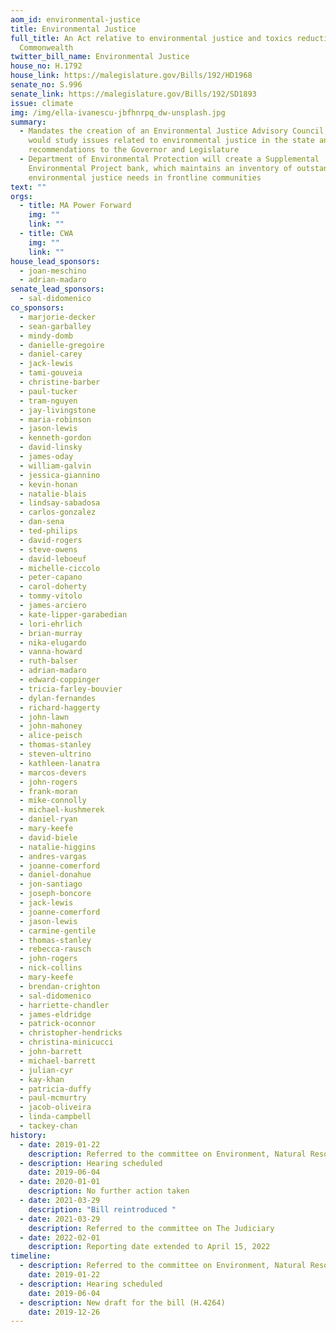 ```yaml
---
aom_id: environmental-justice
title: Environmental Justice
full_title: An Act relative to environmental justice and toxics reduction in the
  Commonwealth
twitter_bill_name: Environmental Justice
house_no: H.1792
house_link: https://malegislature.gov/Bills/192/HD1968
senate_no: S.996
senate_link: https://malegislature.gov/Bills/192/SD1893
issue: climate
img: /img/ella-ivanescu-jbfhnrpq_dw-unsplash.jpg
summary:
  - Mandates the creation of an Environmental Justice Advisory Council, which
    would study issues related to environmental justice in the state and provide
    recommendations to the Governor and Legislature
  - Department of Environmental Protection will create a Supplemental
    Environmental Project bank, which maintains an inventory of outstanding
    environmental justice needs in frontline communities
text: ""
orgs:
  - title: MA Power Forward
    img: ""
    link: ""
  - title: CWA
    img: ""
    link: ""
house_lead_sponsors:
  - joan-meschino
  - adrian-madaro
senate_lead_sponsors:
  - sal-didomenico
co_sponsors:
  - marjorie-decker
  - sean-garballey
  - mindy-domb
  - danielle-gregoire
  - daniel-carey
  - jack-lewis
  - tami-gouveia
  - christine-barber
  - paul-tucker
  - tram-nguyen
  - jay-livingstone
  - maria-robinson
  - jason-lewis
  - kenneth-gordon
  - david-linsky
  - james-oday
  - william-galvin
  - jessica-giannino
  - kevin-honan
  - natalie-blais
  - lindsay-sabadosa
  - carlos-gonzalez
  - dan-sena
  - ted-philips
  - david-rogers
  - steve-owens
  - david-leboeuf
  - michelle-ciccolo
  - peter-capano
  - carol-doherty
  - tommy-vitolo
  - james-arciero
  - kate-lipper-garabedian
  - lori-ehrlich
  - brian-murray
  - nika-elugardo
  - vanna-howard
  - ruth-balser
  - adrian-madaro
  - edward-coppinger
  - tricia-farley-bouvier
  - dylan-fernandes
  - richard-haggerty
  - john-lawn
  - john-mahoney
  - alice-peisch
  - thomas-stanley
  - steven-ultrino
  - kathleen-lanatra
  - marcos-devers
  - john-rogers
  - frank-moran
  - mike-connolly
  - michael-kushmerek
  - daniel-ryan
  - mary-keefe
  - david-biele
  - natalie-higgins
  - andres-vargas
  - joanne-comerford
  - daniel-donahue
  - jon-santiago
  - joseph-boncore
  - jack-lewis
  - joanne-comerford
  - jason-lewis
  - carmine-gentile
  - thomas-stanley
  - rebecca-rausch
  - john-rogers
  - nick-collins
  - mary-keefe
  - brendan-crighton
  - sal-didomenico
  - harriette-chandler
  - james-eldridge
  - patrick-oconnor
  - christopher-hendricks
  - christina-minicucci
  - john-barrett
  - michael-barrett
  - julian-cyr
  - kay-khan
  - patricia-duffy
  - paul-mcmurtry
  - jacob-oliveira
  - linda-campbell
  - tackey-chan
history:
  - date: 2019-01-22
    description: Referred to the committee on Environment, Natural Resources and Agriculture
  - description: Hearing scheduled
    date: 2019-06-04
  - date: 2020-01-01
    description: No further action taken
  - date: 2021-03-29
    description: "Bill reintroduced "
  - date: 2021-03-29
    description: Referred to the committee on The Judiciary
  - date: 2022-02-01
    description: Reporting date extended to April 15, 2022
timeline:
  - description: Referred to the committee on Environment, Natural Resources and Agriculture
    date: 2019-01-22
  - description: Hearing scheduled
    date: 2019-06-04
  - description: New draft for the bill (H.4264)
    date: 2019-12-26
---
```

